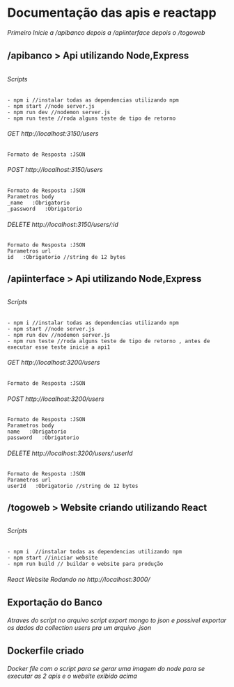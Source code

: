 # Documentação das apis e reactapp
###### Primeiro Inicie a /apibanco depois a /apiinterface  depois o /togoweb
## /apibanco > Api utilizando Node,Express
###### 
###### Scripts
```
- npm i //instalar todas as dependencias utilizando npm
- npm start //node server.js 
- npm run dev //nodemon server.js
- npm run teste //roda alguns teste de tipo de retorno
```
###### GET http://localhost:3150/users
    Formato de Resposta :JSON     

###### POST http://localhost:3150/users
    Formato de Resposta :JSON 
    Parametros body
    _name   :Obrigatorio
    _password   :Obrigatorio

###### DELETE http://localhost:3150/users/:id
    Formato de Resposta :JSON 
    Parametros url
    id   :Obrigatorio //string de 12 bytes
    

## /apiinterface > Api utilizando Node,Express
######
###### Scripts
```
- npm i //instalar todas as dependencias utilizando npm
- npm start //node server.js 
- npm run dev //nodemon server.js
- npm run teste //roda alguns teste de tipo de retorno , antes de executar esse teste inicie a api1
```
###### GET http://localhost:3200/users
    Formato de Resposta :JSON     

###### POST http://localhost:3200/users
    Formato de Resposta :JSON 
    Parametros body
    name   :Obrigatorio
    password   :Obrigatorio

###### DELETE http://localhost:3200/users/:userId
    Formato de Resposta :JSON 
    Parametros url
    userId   :Obrigatorio //string de 12 bytes

## /togoweb > Website criando utilizando React
###### 
###### Scripts
```
- npm i  //instalar todas as dependencias utilizando npm
- npm start //iniciar website
- npm run build // buildar o website para produção
```
###### React Website Rodando no http://localhost:3000/


## Exportação do Banco
###### Atraves do script no arquivo script export mongo to json e possivel exportar os dados da collection users pra um arquivo .json

## Dockerfile criado 
###### Docker file com o script para se gerar uma imagem do node para se executar as 2 apis e o website exibido acima

